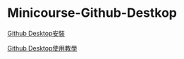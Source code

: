 # Minicourse-Github-Destkop

[Github Desktop安裝](https://desktop.github.com/)

[Github Desktop使用教學](https://github.com/tpemartin/Minicourse-Github-Destkop/blob/master/Github%20Desktop%20%E4%BD%BF%E7%94%A8%E6%95%99%E5%AD%B8.md)
